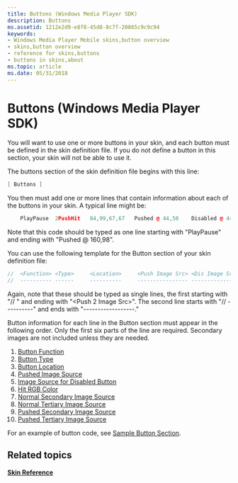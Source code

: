 ```yaml
---
title: Buttons (Windows Media Player SDK)
description: Buttons
ms.assetid: 1212e2d9-e8f8-45d8-8c7f-20865c9c9c94
keywords:
- Windows Media Player Mobile skins,button overview
- skins,button overview
- reference for skins,buttons
- buttons in skins,about
ms.topic: article
ms.date: 05/31/2018
---
```


# Buttons (Windows Media Player SDK)

You will want to use one or more buttons in your skin, and each button must be defined in the skin definition file. If you do not define a button in this section, your skin will not be able to use it.

The buttons section of the skin definition file begins with this line:


```C++
[ Buttons ]

```



You then must add one or more lines that contain information about each of the buttons in your skin. A typical line might be:


```C++
    PlayPause  2PushHit   84,99,67,67   Pushed @ 44,50    Disabled @ 44,50     0,255,255  Pushed @ 160,5      Pushed @ 160,98

```



Note that this code should be typed as one line starting with "PlayPause" and ending with "Pushed @ 160,98".

You can use the following template for the Button section of your skin definition file:


```C++
//  <Function> <Type>     <Location>     <Push Image Src> <Dis Image Src>    <Hit R,G,B> <Norm 2 Image Src> <Push 2 Image Src>
//  ---------- ------     ----------     ---------------- ---------------    ----------- ------------------ ------------------

```



Again, note that these should be typed as single lines, the first starting with "// <Function>" and ending with "&lt;Push 2 Image Src&gt;". The second line starts with "// ----------" and ends with "------------------."

Button information for each line in the Button section must appear in the following order. Only the first six parts of the line are required. Secondary images are not included unless they are needed.

1.  [Button Function](button-function.md)
2.  [Button Type](button-type.md)
3.  [Button Location](button-location.md)
4.  [Pushed Image Source](pushed-image-source.md)
5.  [Image Source for Disabled Button](image-source-for-disabled-button.md)
6.  [Hit RGB Color](hit-rgb-color.md)
7.  [Normal Secondary Image Source](normal-secondary-image-source.md)
8.  [Normal Tertiary Image Source](normal-tertiary-image-source.md)
9.  [Pushed Secondary Image Source](pushed-secondary-image-source.md)
10. [Pushed Tertiary Image Source](pushed-tertiary-image-source.md)

For an example of button code, see [Sample Button Section](sample-button-section.md).

## Related topics

<dl> <dt>

[**Skin Reference**](skin-reference.md)
</dt> </dl>

 

 





